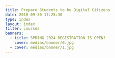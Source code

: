 ```yaml
---
title: Prepare Students to be Digital Citizens
date: 2018-09-30 17:25:30
type: index
layout: index
filter: courses
banners:
  - title: SPRING 2024 REGISTRATION IS OPEN!
    cover: medias/banner/0.jpg
  - cover: medias/banner/1.jpg
---
```



